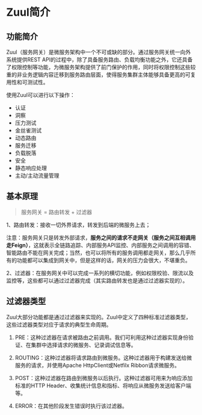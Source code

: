 # Zuul简介

## 功能简介

Zuul（服务网关）是微服务架构中一个不可或缺的部分。通过服务网关统一向外系统提供REST API的过程中，除了具备服务路由、负载均衡功能之外，它还具备了权限控制等功能，为微服务架构提供了前门保护的作用，同时将权限控制这些较重的非业务逻辑内容迁移到服务路由层面，使得服务集群主体能够具备更高的可复用性和可测试性。

使用Zuul可以进行以下操作：
- 认证
- 洞察
- 压力测试
- 金丝雀测试
- 动态路由
- 服务迁移
- 负载脱落
- 安全
- 静态响应处理
- 主动/主动流量管理

## 基本原理

> 服务网关 = 路由转发 + 过滤器

1、路由转发：接收一切外界请求，转发到后端的微服务上去；

注意：服务网关只是转发外部请求，**服务之间的请求不走网关（服务之间互相调用走Feign）**，这就表示全链路追踪、内部服务API监控、内部服务之间调用的容错、智能路由不能在网关完成；当然，也可以将所有的服务调用都走网关，那么几乎所有的功能都可以集成到网关中，但是这样的话，网关的压力会很大，不堪重负。

2、过滤器：在服务网关中可以完成一系列的横切功能，例如权限校验、限流以及监控等，这些都可以通过过滤器完成（其实路由转发也是通过过滤器实现的）。

## 过滤器类型

Zuul大部分功能都是通过过滤器来实现的。Zuul中定义了四种标准过滤器类型，这些过滤器类型对应于请求的典型生命周期。

1. PRE：这种过滤器在请求被路由之前调用。我们可利用这种过滤器实现身份验证、在集群中选择请求的微服务、记录调试信息等。

2. ROUTING：这种过滤器将请求路由到微服务。这种过滤器用于构建发送给微服务的请求，并使用Apache HttpClient或Netfilx Ribbon请求微服务。

3. POST：这种过滤器在路由到微服务以后执行。这种过滤器可用来为响应添加标准的HTTP Header、收集统计信息和指标、将响应从微服务发送给客户端等。

4. ERROR：在其他阶段发生错误时执行该过滤器。